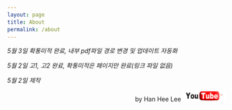```yaml
---
layout: page
title: About
permalink: /about
---
```

*5월 3일 확통미적 완료, 내부 pdf파일 경로 변경 및 업데이트 자동화*

*5월 2일 고1, 고2 완료, 확통미적은 페이지만 완료(링크 파일 없음)*

*5월 2일 제작*

<p style="text-align:right">by Han Hee Lee <img width="100px" height="25px" src="/assets/pngegg.png"/></p>